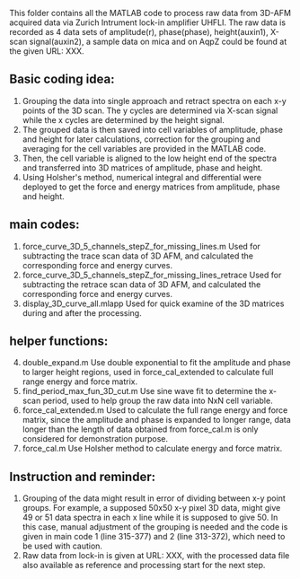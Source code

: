 This folder contains all the MATLAB code to process raw data from 3D-AFM acquired data via Zurich Intrument lock-in amplifier UHFLI.
The raw data is recorded as 4 data sets of amplitude(r), phase(phase), height(auxin1), X-scan signal(auxin2), a sample data on mica and on AqpZ could be found at the given URL: XXX.

## Basic coding idea:
1. Grouping the data into single approach and retract spectra on each x-y points of the 3D scan. The y cycles are determined via X-scan signal while the x cycles are determined by the height signal.
2. The grouped data is then saved into cell variables of amplitude, phase and height for later calculations, correction for the grouping and averaging for the cell variables are provided in the MATLAB code.
3. Then, the cell variable is aligned to the low height end of the spectra and transferred into 3D matrices of amplitude, phase and height.
4. Using Holsher's method, numerical integral and differential were deployed to get the force and energy matrices from amplitude, phase and height.


## main codes:
1. force_curve_3D_5_channels_stepZ_for_missing_lines.m
   Used for subtracting the trace scan data of 3D AFM, and calculated the corresponding force and energy curves.
2. force_curve_3D_5_channels_stepZ_for_missing_lines_retrace
   Used for subtracting the retrace scan data of 3D AFM, and calculated the corresponding force and energy curves.
3. display_3D_curve_all.mlapp
   Used for quick examine of the 3D matrices during and after the processing.


## helper functions:
4. double_expand.m
	Use double exponential to fit the amplitude and phase to larger height regions, used in force_cal_extended to calculate full range energy and force matrix.
5. find_period_max_fun_3D_cut.m
	Use sine wave fit to determine the x-scan period, used to help group the raw data into NxN cell variable.
6. force_cal_extended.m
	Used to calculate the full range energy and force matrix, since the amplitude and phase is expanded to longer range, data longer than the length of data obtained from force_cal.m is only considered for demonstration purpose.
7. force_cal.m
	Use Holsher method to calculate energy and force matrix.


## Instruction and reminder:
1. Grouping of the data might result in error of dividing between x-y point groups. For example, a supposed 50x50 x-y pixel 3D data, might give 49 or 51 data spectra in each x line while it is supposed to give 50. In this case, manual adjustment of the grouping is needed and the code is given in main code 1 (line 315-377) and 2 (line 313-372), which need to be used with caution.
2. Raw data from lock-in is given at URL: XXX, with the processed data file also available as reference and processing start for the next step.
